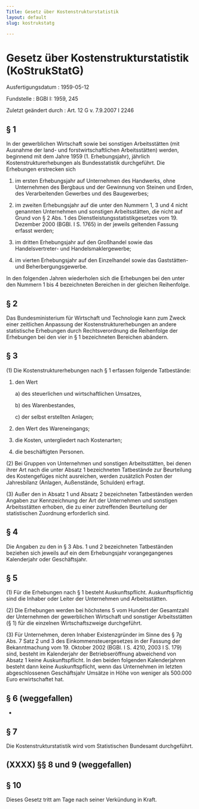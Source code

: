 ```yaml
---
Title: Gesetz über Kostenstrukturstatistik
layout: default
slug: kostrukstatg

---
```


# Gesetz über Kostenstrukturstatistik (KoStrukStatG)

Ausfertigungsdatum
:   1959-05-12

Fundstelle
:   BGBl I: 1959, 245

Zuletzt geändert durch
:   Art. 12 G v. 7.9.2007 I 2246


## § 1

In der gewerblichen Wirtschaft sowie bei sonstigen Arbeitsstätten (mit
Ausnahme der land- und forstwirtschaftlichen Arbeitsstätten) werden,
beginnend mit dem Jahre 1959 (1. Erhebungsjahr), jährlich
Kostenstrukturerhebungen als Bundesstatistik durchgeführt. Die
Erhebungen erstrecken sich

1.  im ersten Erhebungsjahr auf Unternehmen des Handwerks, ohne
    Unternehmen des Bergbaus und der Gewinnung von Steinen und Erden, des
    Verarbeitenden Gewerbes und des Baugewerbes;


2.  im zweiten Erhebungsjahr auf die unter den Nummern 1, 3 und 4 nicht
    genannten Unternehmen und sonstigen Arbeitsstätten, die nicht auf
    Grund von § 2 Abs. 1 des Dienstleistungsstatistikgesetzes vom 19.
    Dezember 2000 (BGBl. I S. 1765) in der jeweils geltenden Fassung
    erfasst werden;


3.  im dritten Erhebungsjahr auf den Großhandel sowie das
    Handelsvertreter- und Handelsmaklergewerbe;


4.  im vierten Erhebungsjahr auf den Einzelhandel sowie das Gaststätten-
    und Beherbergungsgewerbe.



In den folgenden Jahren wiederholen sich die Erhebungen bei den unter
den Nummern 1 bis 4 bezeichneten Bereichen in der gleichen
Reihenfolge.


## § 2

Das Bundesministerium für Wirtschaft und Technologie kann zum Zweck
einer zeitlichen Anpassung der Kostenstrukturerhebungen an andere
statistische Erhebungen durch Rechtsverordnung die Reihenfolge der
Erhebungen bei den vier in § 1 bezeichneten Bereichen abändern.


## § 3

(1) Die Kostenstrukturerhebungen nach § 1 erfassen folgende
Tatbestände:

1.  den Wert

    a)  des steuerlichen und wirtschaftlichen Umsatzes,


    b)  des Warenbestandes,


    c)  der selbst erstellten Anlagen;





2.  den Wert des Wareneingangs;


3.  die Kosten, untergliedert nach Kostenarten;


4.  die beschäftigten Personen.




(2) Bei Gruppen von Unternehmen und sonstigen Arbeitsstätten, bei
denen ihrer Art nach die unter Absatz 1 bezeichneten Tatbestände zur
Beurteilung des Kostengefüges nicht ausreichen, werden zusätzlich
Posten der Jahresbilanz (Anlagen, Außenstände, Schulden) erfragt.

(3) Außer den in Absatz 1 und Absatz 2 bezeichneten Tatbeständen
werden Angaben zur Kennzeichnung der Art der Unternehmen und sonstigen
Arbeitsstätten erhoben, die zu einer zutreffenden Beurteilung der
statistischen Zuordnung erforderlich sind.


## § 4

Die Angaben zu den in § 3 Abs. 1 und 2 bezeichneten Tatbeständen
beziehen sich jeweils auf ein dem Erhebungsjahr vorangegangenes
Kalenderjahr oder Geschäftsjahr.


## § 5

(1) Für die Erhebungen nach § 1 besteht Auskunftspflicht.
Auskunftspflichtig sind die Inhaber oder Leiter der Unternehmen und
Arbeitsstätten.

(2) Die Erhebungen werden bei höchstens 5 vom Hundert der Gesamtzahl
der Unternehmen der gewerblichen Wirtschaft und sonstiger
Arbeitsstätten (§ 1) für  die einzelnen Wirtschaftszweige
durchgeführt.

(3) Für Unternehmen, deren Inhaber Existenzgründer im Sinne des § 7g
Abs. 7 Satz 2 und 3 des Einkommensteuergesetzes in der Fassung der
Bekanntmachung vom  19. Oktober 2002 (BGBl. I S. 4210, 2003 I S. 179)
sind, besteht im Kalenderjahr der Betriebseröffnung abweichend von
Absatz 1 keine Auskunftspflicht. In den beiden folgenden
Kalenderjahren besteht dann keine Auskunftspflicht, wenn das
Unternehmen im letzten abgeschlossenen Geschäftsjahr Umsätze in Höhe
von weniger als 500.000 Euro erwirtschaftet hat.


## § 6 (weggefallen)

-


## § 7

Die Kostenstrukturstatistik wird vom Statistischen Bundesamt
durchgeführt.


## (XXXX) §§ 8 und 9 (weggefallen)



## § 10

Dieses Gesetz tritt am Tage nach seiner Verkündung in Kraft.

